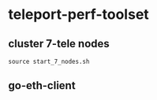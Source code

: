 # teleport-perf-toolset

## cluster 7-tele nodes
```shell
source start_7_nodes.sh
```

## go-eth-client

